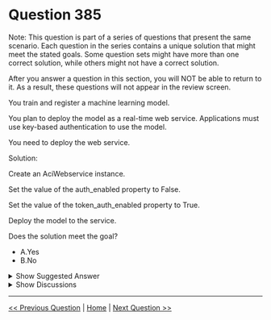 # Question 385

Note: This question is part of a series of questions that present the same scenario. Each question in the series contains a unique solution that might meet the stated goals. Some question sets might have more than one correct solution, while others might not have a correct solution.

After you answer a question in this section, you will NOT be able to return to it. As a result, these questions will not appear in the review screen.

You train and register a machine learning model.

You plan to deploy the model as a real-time web service. Applications must use key-based authentication to use the model.

You need to deploy the web service.

Solution:

Create an AciWebservice instance.

Set the value of the auth_enabled property to False.

Set the value of the token_auth_enabled property to True.

Deploy the model to the service.

Does the solution meet the goal?

* A.Yes
* B.No

<details>
  <summary>Show Suggested Answer</summary>

  <strong>B</strong><br>
<p>Instead use only auth_enabled = TRUE</p>
<p>Note: Key-based authentication.</p>
<p>Web services deployed on AKS have key-based auth enabled by default. ACI-deployed services have key-based auth disabled by default, but you can enable it by setting auth_enabled = TRUE when creating the ACI web service. The following is an example of creating an ACI deployment configuration with key-based auth enabled. deployment_config &lt;- aci_webservice_deployment_config(cpu_cores = 1, memory_gb = 1, auth_enabled = TRUE)</p>
<p>Reference:</p>
<p>https://azure.github.io/azureml-sdk-for-r/articles/deploying-models.html</p>

</details>

<details>
  <summary>Show Discussions</summary>

<blockquote><p><strong>james2033</strong> <code>(Sun 20 Oct 2024 07:24)</code> - <em>Upvotes: 1</em></p><p>Web services deployed on AKS have key-based auth enabled by default. ACI-deployed services have key-based auth disabled by default, but you can enable it by setting auth_enabled = TRUE when creating the ACI web service. The following is an example of creating an ACI deployment configuration with key-based auth enabled.

https://azure.github.io/azureml-sdk-for-r/articles/deploying-models.html#key-based-authentication

But missing step generate auth_key --&gt; no meet requirement --&gt; choose B. No.</p></blockquote>
<blockquote><p><strong>phdykd</strong> <code>(Thu 22 Feb 2024 21:11)</code> - <em>Upvotes: 1</em></p><p>B. No.

The solution does not meet the goal as it specifies setting the auth_enabled property to False, which means that there will be no authentication for accessing the web service. Additionally, the token_auth_enabled property is set to True, but it requires a token for authentication, which is contradictory to the previous property. To meet the goal of key-based authentication, the auth_enabled property should be set to True and the token_auth_enabled property should be set to False. Additionally, other configurations related to key-based authentication such as primary_key or secondary_key should be specified.</p></blockquote>
<blockquote><p><strong>michaelmorar</strong> <code>(Mon 27 Nov 2023 10:08)</code> - <em>Upvotes: 1</em></p><p>Falsch - token and key-based are different authentication methods.</p></blockquote>
<blockquote><p><strong>hargur</strong> <code>(Thu 20 Oct 2022 09:53)</code> - <em>Upvotes: 3</em></p><p>on 19Oct2021</p></blockquote>
<blockquote><p><strong>Kapil1803</strong> <code>(Sun 03 Jul 2022 06:31)</code> - <em>Upvotes: 4</em></p><p>The answer is correct. Refer Key-Based vs Token-Based https://docs.microsoft.com/en-us/azure/machine-learning/how-to-authenticate-web-service</p></blockquote>
<blockquote><p><strong>SnowCheetah</strong> <code>(Mon 27 Jun 2022 08:10)</code> - <em>Upvotes: 4</em></p><p>The answer is FALSE

https://azure.github.io/azureml-sdk-for-r/articles/deploying-models.html

in aks there can be set authentication two way
key ==&gt; auth_enabled = TRUE
token ==&gt; token_auth_enabled = TRUE
problem specified with must  authenticated by key-based</p></blockquote>

</details>

---

[<< Previous Question](question_384.md) | [Home](/index.md) | [Next Question >>](question_386.md)
